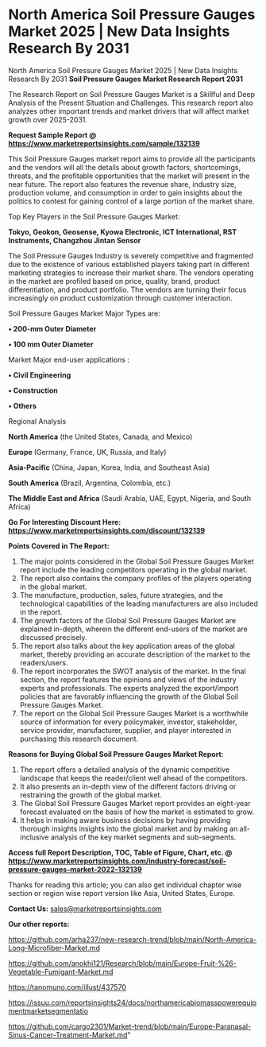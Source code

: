 # North America Soil Pressure Gauges Market 2025 | New Data Insights Research By 2031
North America Soil Pressure Gauges Market 2025 | New Data Insights Research By 2031
<strong>Soil Pressure Gauges Market Research Report 2031</strong>

The Research Report on Soil Pressure Gauges Market is a Skillful and Deep Analysis of the Present Situation and Challenges. This research report also analyzes other important trends and market drivers that will affect market growth over 2025-2031.

<strong>Request Sample Report @ <a href=https://www.marketreportsinsights.com/sample/132139>https://www.marketreportsinsights.com/sample/132139</a></strong>

This Soil Pressure Gauges market report aims to provide all the participants and the vendors will all the details about growth factors, shortcomings, threats, and the profitable opportunities that the market will present in the near future. The report also features the revenue share, industry size, production volume, and consumption in order to gain insights about the politics to contest for gaining control of a large portion of the market share.

Top Key Players in the Soil Pressure Gauges Market:

<strong>Tokyo, Geokon, Geosense, Kyowa Electronic, ICT International, RST Instruments, Changzhou Jintan Sensor</strong>

The Soil Pressure Gauges Industry is severely competitive and fragmented due to the existence of various established players taking part in different marketing strategies to increase their market share. The vendors operating in the market are profiled based on price, quality, brand, product differentiation, and product portfolio. The vendors are turning their focus increasingly on product customization through customer interaction.

Soil Pressure Gauges Market Major Types are:

<strong>• 200-mm Outer Diameter

• 100 mm Outer Diameter</strong>

Market Major end-user applications :

<strong>• Civil Engineering

• Construction

• Others</strong>

Regional Analysis

</u><strong><b>North America</b></strong> (the United States, Canada, and Mexico)

<strong><b>Europe </b></strong>(Germany, France, UK, Russia, and Italy)

<strong><b>Asia-Pacific</b></strong> (China, Japan, Korea, India, and Southeast Asia)

<strong><b>South America</b></strong> (Brazil, Argentina, Colombia, etc.)

<strong><b>The Middle East and Africa</b></strong> (Saudi Arabia, UAE, Egypt, Nigeria, and South Africa)

<strong>Go For Interesting Discount Here: <a href=https://www.marketreportsinsights.com/discount/132139>https://www.marketreportsinsights.com/discount/132139</a></strong>

<strong>Points Covered in The Report:</strong>
<ol>
  <li>The major points considered in the Global Soil Pressure Gauges Market report include the leading competitors operating in the global market.</li>
  <li>The report also contains the company profiles of the players operating in the global market.</li>
  <li>The manufacture, production, sales, future strategies, and the technological capabilities of the leading manufacturers are also included in the report.</li>
  <li>The growth factors of the Global Soil Pressure Gauges Market are explained in-depth, wherein the different end-users of the market are discussed precisely.</li>
  <li>The report also talks about the key application areas of the global market, thereby providing an accurate description of the market to the readers/users.</li>
  <li>The report incorporates the SWOT analysis of the market. In the final section, the report features the opinions and views of the industry experts and professionals. The experts analyzed the export/import policies that are favorably influencing the growth of the Global Soil Pressure Gauges Market.</li>
  <li>The report on the Global Soil Pressure Gauges Market is a worthwhile source of information for every policymaker, investor, stakeholder, service provider, manufacturer, supplier, and player interested in purchasing this research document.</li>
</ol>
<strong>Reasons for Buying Global Soil Pressure Gauges Market Report:</strong>

<ol>
  <li>The report offers a detailed analysis of the dynamic competitive landscape that keeps the reader/client well ahead of the competitors.</li>
  <li>It also presents an in-depth view of the different factors driving or restraining the growth of the global market.</li>
  <li>The Global Soil Pressure Gauges Market report provides an eight-year forecast evaluated on the basis of how the market is estimated to grow.</li>
  <li>It helps in making aware business decisions by having providing thorough insights insights into the global market and by making an all-inclusive analysis of the key market segments and sub-segments.</li>
</ol>
<strong>Access full Report Description, TOC, Table of Figure, Chart, etc. @ <a href=https://www.marketreportsinsights.com/industry-forecast/soil-pressure-gauges-market-2022-132139>https://www.marketreportsinsights.com/industry-forecast/soil-pressure-gauges-market-2022-132139</a></strong>


Thanks for reading this article; you can also get individual chapter wise section or region wise report version like Asia, United States, Europe.

<strong>Contact Us:</strong>
sales@marketreportsinsights.com

<strong>Our other reports:</strong>

<a href=https://github.com/arha237/new-research-trend/blob/main/North-America-Long-Microfiber-Market.md>https://github.com/arha237/new-research-trend/blob/main/North-America-Long-Microfiber-Market.md</a>

<a href=https://github.com/anokhi121/Research/blob/main/Europe-Fruit-%26-Vegetable-Fumigant-Market.md>https://github.com/anokhi121/Research/blob/main/Europe-Fruit-%26-Vegetable-Fumigant-Market.md</a>

<a href=https://tanomuno.com/illust/437570>https://tanomuno.com/illust/437570</a>

<a href=https://issuu.com/reportsinsights24/docs/northamericabiomasspowerequipmentmarketsegmentatio>https://issuu.com/reportsinsights24/docs/northamericabiomasspowerequipmentmarketsegmentatio</a>

<a href=https://github.com/cargo2301/Market-trend/blob/main/Europe-Paranasal-Sinus-Cancer-Treatment-Market.md>https://github.com/cargo2301/Market-trend/blob/main/Europe-Paranasal-Sinus-Cancer-Treatment-Market.md</a>"
